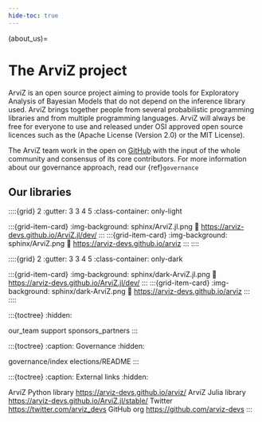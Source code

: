 ```yaml
---
hide-toc: true
---
```


(about_us)=
# The ArviZ project
ArviZ is an open source project aiming to provide tools for Exploratory
Analysis of Bayesian Models that do not depend on the inference library
used. ArviZ brings together people from several probabilistic programming
libraries and from multiple programming languages. ArviZ will always be
free for everyone to use and released under OSI approved open source licences
such as the (Apache License (Version 2.0) or the MIT License).

The ArviZ team work in the open on [GitHub](https://github.com/arviz-devs)
with the input of the whole community and consensus of its core contributors.
For more information about our governance approach, read our {ref}`governance`

## Our libraries

::::{grid} 2
:gutter: 3 3 4 5
:class-container: only-light

:::{grid-item-card}
:img-background: sphinx/ArviZ.jl.png
:link: https://arviz-devs.github.io/ArviZ.jl/dev/
:::
:::{grid-item-card}
:img-background: sphinx/ArviZ.png
:link: https://arviz-devs.github.io/arviz
:::
::::

::::{grid} 2
:gutter: 3 3 4 5
:class-container: only-dark

:::{grid-item-card}
:img-background: sphinx/dark-ArviZ.jl.png
:link: https://arviz-devs.github.io/ArviZ.jl/dev/
:::
:::{grid-item-card}
:img-background: sphinx/dark-ArviZ.png
:link: https://arviz-devs.github.io/arviz
:::
::::

:::{toctree}
:hidden:

our_team
support
sponsors_partners
:::

:::{toctree}
:caption: Governance
:hidden:

governance/index
elections/README
:::

:::{toctree}
:caption: External links
:hidden:

ArviZ Python library <https://arviz-devs.github.io/arviz/>
ArviZ Julia library <https://arviz-devs.github.io/ArviZ.jl/stable/>
Twitter <https://twitter.com/arviz_devs>
GitHub org <https://github.com/arviz-devs>
:::
